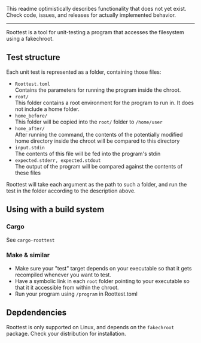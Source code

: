 This readme optimistically describes functionality that does not yet exist. Check code, issues, and releases for actually implemented behavior.

---
Roottest is a tool for unit-testing a program that accesses the filesystem using a fakechroot.

## Test structure
Each unit test is represented as a folder, containing those files:
- `Roottest.toml`\
  Contains the parameters for running the program inside the chroot.
- `root/`\
  This folder contains a root environment for the program to run in.
  It does not include a home folder.
- `home_before/`\
  This folder will be copied into the `root/` folder to `/home/user`
- `home_after/`\
  After running the command, the contents of the potentially modified home directory inside the chroot will be compared to this directory
- `input.stdin`\
  The contents of this file will be fed into the program's stdin
- `expected.stderr, expected.stdout`\
  The output of the program will be compared against the contents of these files

Roottest will take each argument as the path to such a folder, and run the test in the folder according to the description above.

## Using with a build system
### Cargo
See `cargo-roottest`

### Make & similar
- Make sure your "test" target depends on your executable so that it gets recompiled whenever you want to test.
- Have a symbolic link in each `root` folder pointing to your executable so that it it accessible from within the chroot.
- Run your program using `/program` in Roottest.toml

## Depdendencies
Roottest is only supported on Linux, and depends on the `fakechroot` package. Check your distribution for installation.
